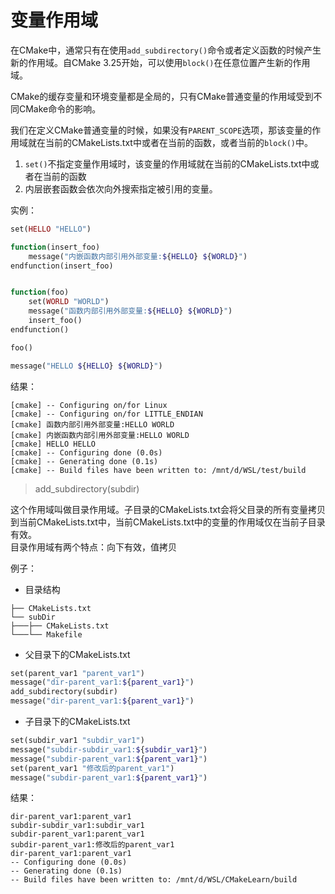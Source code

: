 # 变量作用域

在CMake中，通常只有在使用`add_subdirectory()`命令或者定义函数的时候产生新的作用域。自CMake 3.25开始，可以使用`block()`在任意位置产生新的作用域。

CMake的缓存变量和环境变量都是全局的，只有CMake普通变量的作用域受到不同CMake命令的影响。

我们在定义CMake普通变量的时候，如果没有`PARENT_SCOPE`选项，那该变量的作用域就在当前的CMakeLists.txt中或者在当前的函数，或者当前的`block()`中。

1. `set()`不指定变量作用域时，该变量的作用域就在当前的CMakeLists.txt中或者在当前的函数
2. 内层嵌套函数会依次向外搜索指定被引用的变量。

实例：
```php
set(HELLO "HELLO")

function(insert_foo)
    message("内嵌函数内部引用外部变量:${HELLO} ${WORLD}") 
endfunction(insert_foo)


function(foo)
    set(WORLD "WORLD")
    message("函数内部引用外部变量:${HELLO} ${WORLD}")
    insert_foo()
endfunction()

foo()

message("HELLO ${HELLO} ${WORLD}")
```

结果：
```term
[cmake] -- Configuring on/for Linux
[cmake] -- Configuring on/for LITTLE_ENDIAN
[cmake] 函数内部引用外部变量:HELLO WORLD
[cmake] 内嵌函数内部引用外部变量:HELLO WORLD
[cmake] HELLO HELLO 
[cmake] -- Configuring done (0.0s)
[cmake] -- Generating done (0.1s)
[cmake] -- Build files have been written to: /mnt/d/WSL/test/build
```

> add_subdirectory(subdir)

这个作用域叫做目录作用域。子目录的CMakeLists.txt会将父目录的所有变量拷贝到当前CMakeLists.txt中，当前CMakeLists.txt中的变量的作用域仅在当前子目录有效。  
目录作用域有两个特点：向下有效，值拷贝

例子：

* 目录结构
```term
├── CMakeLists.txt
└── subDir
├───├── CMakeLists.txt
└───└── Makefile
```
* 父目录下的CMakeLists.txt
```php
set(parent_var1 "parent_var1")
message("dir-parent_var1:${parent_var1}")
add_subdirectory(subdir)
message("dir-parent_var1:${parent_var1}")
```
* 子目录下的CMakeLists.txt
```php
set(subdir_var1 "subdir_var1")
message("subdir-subdir_var1:${subdir_var1}")
message("subdir-parent_var1:${parent_var1}")
set(parent_var1 "修改后的parent_var1")
message("subdir-parent_var1:${parent_var1}")
```

结果：
```term
dir-parent_var1:parent_var1
subdir-subdir_var1:subdir_var1
subdir-parent_var1:parent_var1
subdir-parent_var1:修改后的parent_var1
dir-parent_var1:parent_var1
-- Configuring done (0.0s)
-- Generating done (0.1s)
-- Build files have been written to: /mnt/d/WSL/CMakeLearn/build
```